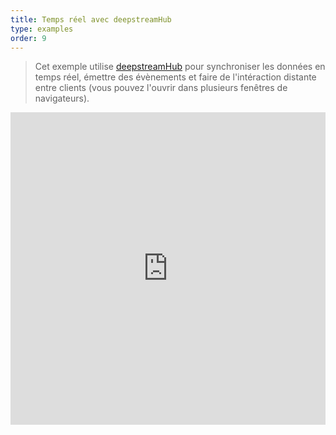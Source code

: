 ```yaml
---
title: Temps réel avec deepstreamHub
type: examples
order: 9
---
```


> Cet exemple utilise [deepstreamHub](https://deepstreamhub.com/) pour synchroniser les données en temps réel, émettre des évènements et faire de l'intéraction distante entre clients (vous pouvez l'ouvrir dans plusieurs fenêtres de navigateurs).

<iframe width="100%" height="500" src="https://jsfiddle.net/yyx990803/ff0sp9hw/embedded/result,html,js,css" allowfullscreen="allowfullscreen" frameborder="0"></iframe>

